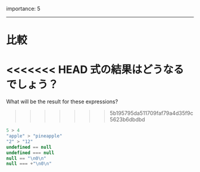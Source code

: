 importance: 5

---

# 比較

<<<<<<< HEAD
式の結果はどうなるでしょう？
=======
What will be the result for these expressions?
>>>>>>> 5b195795da511709faf79a4d35f9c5623b6dbdbd

```js no-beautify
5 > 4
"apple" > "pineapple"
"2" > "12"
undefined == null
undefined === null
null == "\n0\n"
null === +"\n0\n"
```
